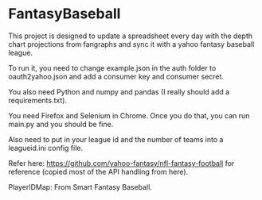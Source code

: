 # FantasyBaseball

This project is designed to update a spreadsheet every day with the depth chart projections from fangraphs and sync it with a yahoo fantasy baseball league.

To run it, you need to change example.json in the auth folder to oauth2yahoo.json and add a consumer key and consumer secret.

You also need Python and numpy and pandas (I really should add a requirements.txt).

You need Firefox and Selenium in Chrome. Once you do that, you can run main.py and you should be fine.

Also need to put in your league id and the number of teams into a leagueid.ini config file.

Refer here: https://github.com/yahoo-fantasy/nfl-fantasy-football for reference (copied most of the API handling from here).

PlayerIDMap: From Smart Fantasy Baseball.
